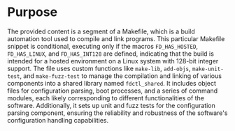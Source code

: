 # Purpose
The provided content is a segment of a Makefile, which is a build automation tool used to compile and link programs. This particular Makefile snippet is conditional, executing only if the macros `FD_HAS_HOSTED`, `FD_HAS_LINUX`, and `FD_HAS_INT128` are defined, indicating that the build is intended for a hosted environment on a Linux system with 128-bit integer support. The file uses custom functions like `make-lib`, `add-objs`, `make-unit-test`, and `make-fuzz-test` to manage the compilation and linking of various components into a shared library named `fdctl_shared`. It includes object files for configuration parsing, boot processes, and a series of command modules, each likely corresponding to different functionalities of the software. Additionally, it sets up unit and fuzz tests for the configuration parsing component, ensuring the reliability and robustness of the software's configuration handling capabilities.
